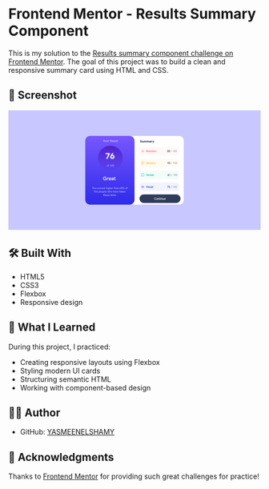 # Frontend Mentor - Results Summary Component

This is my solution to the [Results summary component challenge on Frontend Mentor](https://www.frontendmentor.io/challenges/results-summary-component-CE_K6s0maV). The goal of this project was to build a clean and responsive summary card using HTML and CSS.

## 📸 Screenshot

![Project preview](./preview.png)


## 🛠️ Built With

- HTML5
- CSS3
- Flexbox
- Responsive design

## 🚀 What I Learned

During this project, I practiced:

- Creating responsive layouts using Flexbox
- Styling modern UI cards
- Structuring semantic HTML
- Working with component-based design

## 👩‍💻 Author

- GitHub: [YASMEENELSHAMY](https://github.com/YASMEENELSHAMY)

## 🙏 Acknowledgments

Thanks to [Frontend Mentor](https://www.frontendmentor.io/) for providing such great challenges for practice!
